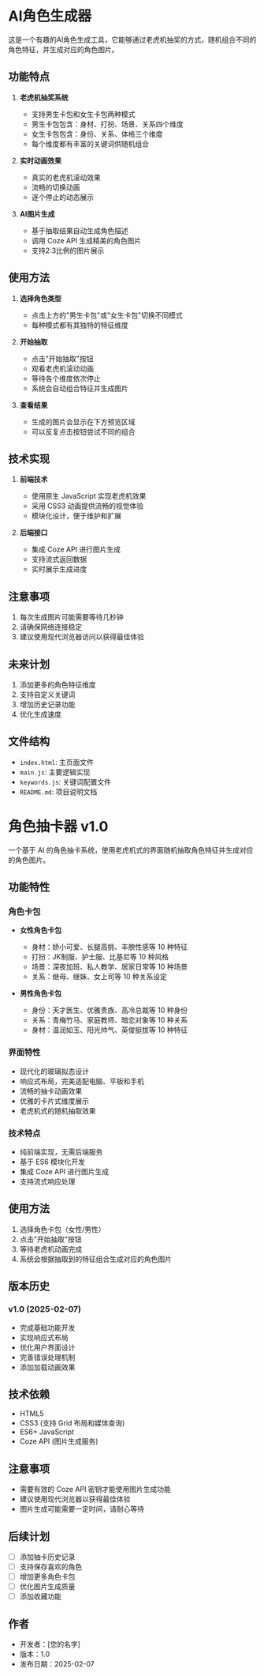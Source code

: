 # AI角色生成器

这是一个有趣的AI角色生成工具，它能够通过老虎机抽奖的方式，随机组合不同的角色特征，并生成对应的角色图片。

## 功能特点

1. **老虎机抽奖系统**
   - 支持男生卡包和女生卡包两种模式
   - 男生卡包包含：身材、打扮、场景、关系四个维度
   - 女生卡包包含：身份、关系、体格三个维度
   - 每个维度都有丰富的关键词供随机组合

2. **实时动画效果**
   - 真实的老虎机滚动效果
   - 流畅的切换动画
   - 逐个停止的动态展示

3. **AI图片生成**
   - 基于抽取结果自动生成角色描述
   - 调用 Coze API 生成精美的角色图片
   - 支持2:3比例的图片展示

## 使用方法

1. **选择角色类型**
   - 点击上方的"男生卡包"或"女生卡包"切换不同模式
   - 每种模式都有其独特的特征维度

2. **开始抽取**
   - 点击"开始抽取"按钮
   - 观看老虎机滚动动画
   - 等待各个维度依次停止
   - 系统会自动组合特征并生成图片

3. **查看结果**
   - 生成的图片会显示在下方预览区域
   - 可以反复点击按钮尝试不同的组合

## 技术实现

1. **前端技术**
   - 使用原生 JavaScript 实现老虎机效果
   - 采用 CSS3 动画提供流畅的视觉体验
   - 模块化设计，便于维护和扩展

2. **后端接口**
   - 集成 Coze API 进行图片生成
   - 支持流式返回数据
   - 实时展示生成进度

## 注意事项

1. 每次生成图片可能需要等待几秒钟
2. 请确保网络连接稳定
3. 建议使用现代浏览器访问以获得最佳体验

## 未来计划

1. 添加更多的角色特征维度
2. 支持自定义关键词
3. 增加历史记录功能
4. 优化生成速度

## 文件结构

- `index.html`: 主页面文件
- `main.js`: 主要逻辑实现
- `keywords.js`: 关键词配置文件
- `README.md`: 项目说明文档

# 角色抽卡器 v1.0

一个基于 AI 的角色抽卡系统，使用老虎机式的界面随机抽取角色特征并生成对应的角色图片。

## 功能特性

### 角色卡包
- **女性角色卡包**
  - 身材：娇小可爱、长腿高挑、丰腴性感等 10 种特征
  - 打扮：JK制服、护士服、比基尼等 10 种风格
  - 场景：深夜加班、私人教学、居家日常等 10 种场景
  - 关系：继母、继妹、女上司等 10 种关系设定

- **男性角色卡包**
  - 身份：天才医生、优雅贵族、高冷总裁等 10 种身份
  - 关系：青梅竹马、家庭教师、暗恋对象等 10 种关系
  - 身材：温润如玉、阳光帅气、英俊挺拔等 10 种特征

### 界面特性
- 现代化的玻璃拟态设计
- 响应式布局，完美适配电脑、平板和手机
- 流畅的抽卡动画效果
- 优雅的卡片式维度展示
- 老虎机式的随机抽取效果

### 技术特点
- 纯前端实现，无需后端服务
- 基于 ES6 模块化开发
- 集成 Coze API 进行图片生成
- 支持流式响应处理

## 使用方法

1. 选择角色卡包（女性/男性）
2. 点击"开始抽取"按钮
3. 等待老虎机动画完成
4. 系统会根据抽取到的特征组合生成对应的角色图片

## 版本历史

### v1.0 (2025-02-07)
- 完成基础功能开发
- 实现响应式布局
- 优化用户界面设计
- 完善错误处理机制
- 添加加载动画效果

## 技术依赖
- HTML5
- CSS3 (支持 Grid 布局和媒体查询)
- ES6+ JavaScript
- Coze API (图片生成服务)

## 注意事项
- 需要有效的 Coze API 密钥才能使用图片生成功能
- 建议使用现代浏览器以获得最佳体验
- 图片生成可能需要一定时间，请耐心等待

## 后续计划
- [ ] 添加抽卡历史记录
- [ ] 支持保存喜欢的角色
- [ ] 增加更多角色卡包
- [ ] 优化图片生成质量
- [ ] 添加收藏功能

## 作者
- 开发者：[您的名字]
- 版本：1.0
- 发布日期：2025-02-07
